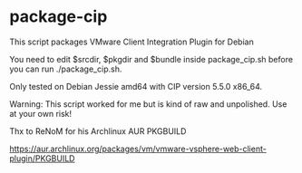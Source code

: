 # package-cip
This script packages VMware Client Integration Plugin for Debian

You need to edit $srcdir, $pkgdir and $bundle inside package_cip.sh before you can run ./package_cip.sh.

Only tested on Debian Jessie amd64 with CIP version 5.5.0 x86_64.

Warning: This script worked for me but is kind of raw and unpolished. Use at your own risk!

Thx to ReNoM for his Archlinux AUR PKGBUILD

https://aur.archlinux.org/packages/vm/vmware-vsphere-web-client-plugin/PKGBUILD
